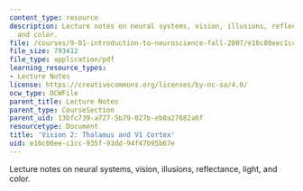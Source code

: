 ```yaml
---
content_type: resource
description: Lecture notes on neural systems, vision, illusions, reflectance, light,
  and color.
file: /courses/9-01-introduction-to-neuroscience-fall-2007/e16c00eec1cc935f93dd94f47b95b67e_10_vision2.pdf
file_size: 793412
file_type: application/pdf
learning_resource_types:
- Lecture Notes
license: https://creativecommons.org/licenses/by-nc-sa/4.0/
ocw_type: OCWFile
parent_title: Lecture Notes
parent_type: CourseSection
parent_uid: 13bfc739-a727-5b79-027b-eb0a27682a6f
resourcetype: Document
title: 'Vision 2: Thalamus and V1 Cortex'
uid: e16c00ee-c1cc-935f-93dd-94f47b95b67e
---
```

Lecture notes on neural systems, vision, illusions, reflectance, light, and color.